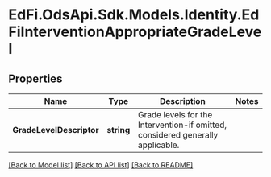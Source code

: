 # EdFi.OdsApi.Sdk.Models.Identity.EdFiInterventionAppropriateGradeLevel
## Properties

Name | Type | Description | Notes
------------ | ------------- | ------------- | -------------
**GradeLevelDescriptor** | **string** | Grade levels for the Intervention-if omitted, considered generally applicable. | 

[[Back to Model list]](../README.md#documentation-for-models) [[Back to API list]](../README.md#documentation-for-api-endpoints) [[Back to README]](../README.md)

